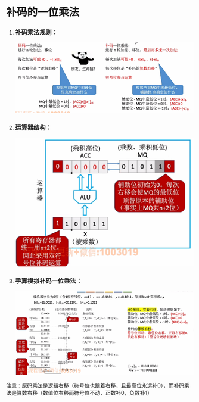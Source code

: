 # 补码的一位乘法

1. ### 补码乘法规则：

   ![image-20250623222235737](images/image-20250623222235737.png)

   

2. ### 运算器结构：

   ![image-20250623222417441](images/image-20250623222417441.png)

   

3. ### 手算模拟补码一位乘法：

   ![image-20250623222830586](images/image-20250623222830586.png)

注意：原码乘法是逻辑右移（符号位也跟着右移，且最高位永远补0），而补码乘法是算数右移（数值位右移而符号位不动，正数补0，负数补1）